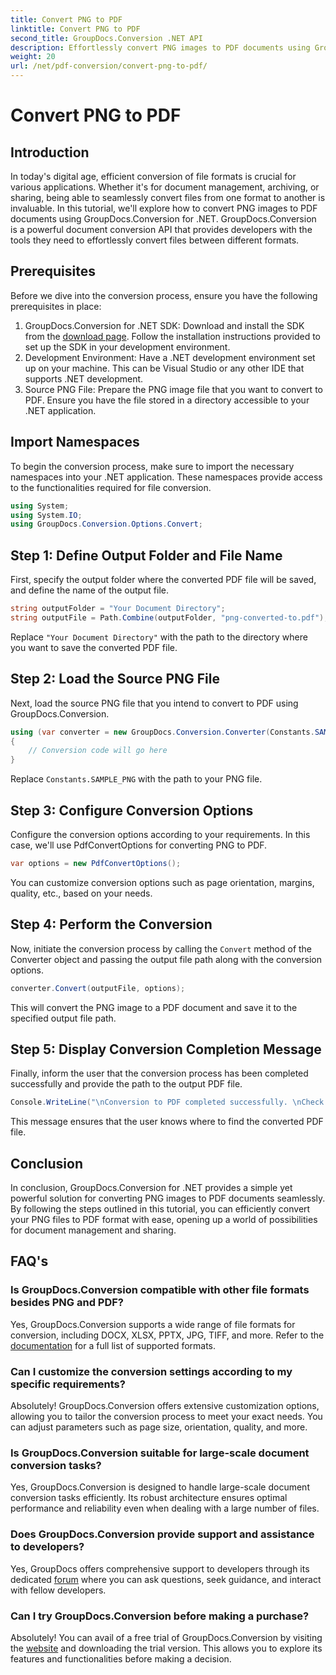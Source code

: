 ```yaml
---
title: Convert PNG to PDF
linktitle: Convert PNG to PDF
second_title: GroupDocs.Conversion .NET API
description: Effortlessly convert PNG images to PDF documents using GroupDocs.Conversion for .NET. Simple steps for seamless file format conversion.
weight: 20
url: /net/pdf-conversion/convert-png-to-pdf/
---
```


# Convert PNG to PDF

## Introduction
In today's digital age, efficient conversion of file formats is crucial for various applications. Whether it's for document management, archiving, or sharing, being able to seamlessly convert files from one format to another is invaluable. In this tutorial, we'll explore how to convert PNG images to PDF documents using GroupDocs.Conversion for .NET. GroupDocs.Conversion is a powerful document conversion API that provides developers with the tools they need to effortlessly convert files between different formats.
## Prerequisites
Before we dive into the conversion process, ensure you have the following prerequisites in place:
1. GroupDocs.Conversion for .NET SDK: Download and install the SDK from the [download page](https://releases.groupdocs.com/conversion/net/). Follow the installation instructions provided to set up the SDK in your development environment.
2. Development Environment: Have a .NET development environment set up on your machine. This can be Visual Studio or any other IDE that supports .NET development.
3. Source PNG File: Prepare the PNG image file that you want to convert to PDF. Ensure you have the file stored in a directory accessible to your .NET application.

## Import Namespaces
To begin the conversion process, make sure to import the necessary namespaces into your .NET application. These namespaces provide access to the functionalities required for file conversion.
```csharp
using System;
using System.IO;
using GroupDocs.Conversion.Options.Convert;
```

## Step 1: Define Output Folder and File Name
First, specify the output folder where the converted PDF file will be saved, and define the name of the output file.
```csharp
string outputFolder = "Your Document Directory";
string outputFile = Path.Combine(outputFolder, "png-converted-to.pdf");
```
Replace `"Your Document Directory"` with the path to the directory where you want to save the converted PDF file.
## Step 2: Load the Source PNG File
Next, load the source PNG file that you intend to convert to PDF using GroupDocs.Conversion.
```csharp
using (var converter = new GroupDocs.Conversion.Converter(Constants.SAMPLE_PNG))
{
    // Conversion code will go here
}
```
Replace `Constants.SAMPLE_PNG` with the path to your PNG file.
## Step 3: Configure Conversion Options
Configure the conversion options according to your requirements. In this case, we'll use PdfConvertOptions for converting PNG to PDF.
```csharp
var options = new PdfConvertOptions();
```
You can customize conversion options such as page orientation, margins, quality, etc., based on your needs.
## Step 4: Perform the Conversion
Now, initiate the conversion process by calling the `Convert` method of the Converter object and passing the output file path along with the conversion options.
```csharp
converter.Convert(outputFile, options);
```
This will convert the PNG image to a PDF document and save it to the specified output file path.
## Step 5: Display Conversion Completion Message
Finally, inform the user that the conversion process has been completed successfully and provide the path to the output PDF file.
```csharp
Console.WriteLine("\nConversion to PDF completed successfully. \nCheck output in {0}", outputFolder);
```
This message ensures that the user knows where to find the converted PDF file.

## Conclusion
In conclusion, GroupDocs.Conversion for .NET provides a simple yet powerful solution for converting PNG images to PDF documents seamlessly. By following the steps outlined in this tutorial, you can efficiently convert your PNG files to PDF format with ease, opening up a world of possibilities for document management and sharing.
## FAQ's
### Is GroupDocs.Conversion compatible with other file formats besides PNG and PDF?
Yes, GroupDocs.Conversion supports a wide range of file formats for conversion, including DOCX, XLSX, PPTX, JPG, TIFF, and more. Refer to the [documentation](https://tutorials.groupdocs.com/conversion/net/) for a full list of supported formats.
### Can I customize the conversion settings according to my specific requirements?
Absolutely! GroupDocs.Conversion offers extensive customization options, allowing you to tailor the conversion process to meet your exact needs. You can adjust parameters such as page size, orientation, quality, and more.
### Is GroupDocs.Conversion suitable for large-scale document conversion tasks?
Yes, GroupDocs.Conversion is designed to handle large-scale document conversion tasks efficiently. Its robust architecture ensures optimal performance and reliability even when dealing with a large number of files.
### Does GroupDocs.Conversion provide support and assistance to developers?
Yes, GroupDocs offers comprehensive support to developers through its dedicated [forum](https://forum.groupdocs.com/c/conversion/11) where you can ask questions, seek guidance, and interact with fellow developers.
### Can I try GroupDocs.Conversion before making a purchase?
Absolutely! You can avail of a free trial of GroupDocs.Conversion by visiting the [website](https://releases.groupdocs.com/) and downloading the trial version. This allows you to explore its features and functionalities before making a decision.
